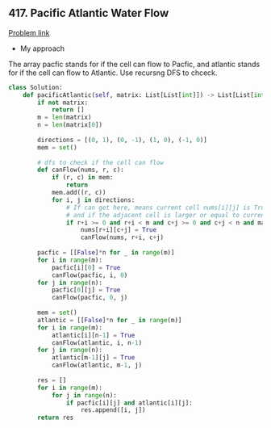## 417. Pacific Atlantic Water Flow

[Problem link](https://leetcode.com/problems/pacific-atlantic-water-flow/)

- My approach

The array pacfic stands for if the cell can flow to Pacfic, and atlantic stands for if the cell can flow to Atlantic. Use recursng DFS to chceck.

```python
class Solution:
    def pacificAtlantic(self, matrix: List[List[int]]) -> List[List[int]]:
        if not matrix:
            return []
        m = len(matrix)
        n = len(matrix[0])
        
        directions = [(0, 1), (0, -1), (1, 0), (-1, 0)]
        mem = set()
        
        # dfs to check if the cell can flow
        def canFlow(nums, r, c):
            if (r, c) in mem:
                return
            mem.add((r, c))
            for i, j in directions:
                # If can get here, means current cell nums[i][j] is True, 
                # and if the adjacent cell is larger or equal to current cell, means the water can flow from the adjacent cell to current cell 
                if r+i >= 0 and r+i < m and c+j >= 0 and c+j < n and matrix[r+i][c+j] >= matrix[r][c]:
                    nums[r+i][c+j] = True
                    canFlow(nums, r+i, c+j)
        
        pacfic = [[False]*n for _ in range(m)]
        for i in range(m):
            pacfic[i][0] = True
            canFlow(pacfic, i, 0)
        for j in range(n):
            pacfic[0][j] = True
            canFlow(pacfic, 0, j)
            
        mem = set()
        atlantic = [[False]*n for _ in range(m)]
        for i in range(m):
            atlantic[i][n-1] = True
            canFlow(atlantic, i, n-1)
        for j in range(n):
            atlantic[m-1][j] = True
            canFlow(atlantic, m-1, j)
        
        res = []
        for i in range(m):
            for j in range(n):
                if pacfic[i][j] and atlantic[i][j]:
                    res.append([i, j])
        return res        
```
